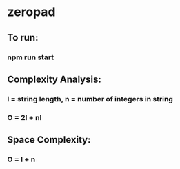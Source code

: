 # zeropad

## To run: 
### npm run start

## Complexity Analysis:
### l = string length, n = number of integers in string
### O = 2l + nl
## Space Complexity:
### O = l + n